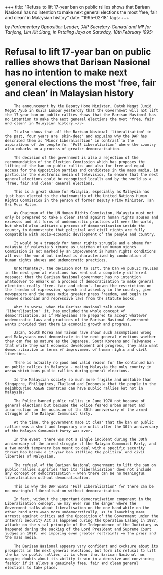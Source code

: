 +++ 
title: "Refusal to lift 17-year ban on public rallies shows that Barisan Nasional has no intention to make next general elections the most 'free, fair and clean’ in Malaysian history"
date: "1995-02-18"
tags:
+++

_by Parliamentary Opposition Leader, DAP Secretary-General and MP for Tanjong, Lim Kit Siang, in Petaling Jaya on Saturday, 18th February 1995:_

# Refusal to lift 17-year ban on public rallies shows that Barisan Nasional has no intention to make next general elections the most 'free, fair and clean’ in Malaysian history

		The announcement by the Deputy Home Minister, Datuk Megat Junid Megat Ayub in Kuala Lumpur yesterday that the Government will not lift the 17-year ban on public rallies shows that the Barisan Nasional has no intention to make the next general elections the most 'free, fair and clean' in Malaysian history.</u>

		It also shows that all the Barisan Nasional 'liberalisation' in the past, four years are 'skin-deep' and explains why the DAP has described them as 'Minor Liberalisation' in contrast to the aspirations of the people for 'Full Liberalisation' where the country also embarks on a process of greater democratisation.

		The decision of the government is also a rejection of the recommendation of the Election Commission which has proposes the lifting of the ban on public rallies and also for free and equal access for the Opposition parties and candidates in the mass media, in particular the electronic media of television, to ensure that the next general elections could be recognised locally and by the world as a 'free, fair and clean' general elections.

		This is a great shame for Malaysia, especially as Malaysia has just been elected to the chairmanship of the United Nations Human Rights Commission in the person of former Deputy Prime Minister, Tan Sri Musa Hitam.

		As Chairman of the UN Human Rights Commission, Malaysia must not only be prepared to take a clear stand against human rights abuses and excesses and all forms of undemocratic practices all over the world, but should also initiate a process of democratisation inside the country to demonstrate that political and civil rights are fully compatible with socio-economic development of the people and country.

		It would be a tragedy for human rights struggle and a shame for Malaysia if Malaysia's tenure as Chairman of UN Human Rights Commission is not marked by an improvement in human rights conditions all over the world but instead is characterised by condonation of human rights abuses and undemocratic practices.

		Unfortunately, the decision not to lift, the ban on public rallies in the next general elections has sent out a completely different message: that the Barisan Nasional government has no intention whatsoever to embark on a process of democratisation to make general elections really 'free, fair and clean', loosen the restrictions on the freedom of expression, speech and assembly in the country, give newspapers and the mass media greater press freedom, and begin to remove draconian and repressive laws from the statute books.

		What is worse, when the Barisan Nasional talk about 'liberalisation', it, has excluded the whole concept of democratisation, as if Malaysians are prepared to accept whatever undemocratic laws and practices of the Barisan Nasional Government wants provided that there is economic growth and progress.

		Japan, South Korea and Taiwan have shown such assumptions wrong and Malaysians must demonstrate in the next general elections whether they can foe as mature as the Japanese, South Koreans and Taiwanese - that while they want economic development and progress, they also want democratisation in terms of improvement of human rights and civil liberties.

		There is actually no good and valid reason for the continued ban on public rallies in Malaysia - making Malaysia the only country in ASEAN which bans public rallies during general elections.

		Is the Malaysian society so much more fragile and unstable than Singapore, Philippines, Thailand and Indonesia that the people in the neighbouring ASEAN countries can have public rallies but not in Malaysia?

		The Police banned public rallies in June 1978 not because of general elections but because the Police feared urban unrest and insurrection on the occasion of the 30th anniversary of the armed struggle of the Malayan Communist Party.

		At the time, the government made it clear that the ban on public rallies was a short and temporary one until after the 30th anniversary of the Malayan Communist Party was over.

		In the event, there was not a single incident during the 30th anniversary of the armed struggle of the Malayan Communist Party, and a two month temporary ban meant to deal with a specific security threat has become a 17-year ban stifling the political and civil liberties of Malaysian.

		The refusal of the Barisan Nasional government to lift the ban on public rallies signifies that its 'liberalisation' does not include any concept of democratisation - when there can be no meaningful liberalisation without democratisation.

		This is why the DAP wants 'Full Liberalisation' for there can be no meaningful liberalisation without democratisation.

		In fact, without the important democratisation component in the Liberalisation concept, we may even run the danger where the Government talks about liberalisation on the one hand while on the other hand acts even more undemocratically, as in launching mass arrests against critics and the Opposition of the Government under the Internal Security Act as happened during the Operation Lalang in 1987, attacks on the vital principle of the Independence of the Judiciary as happened during the sacking of the Lord President and Supreme Court judges in 1988, and imposing even greater restraints on the press and the mass media.

		The Barisan Nasional appears very confident and cocksure about its prospects in the next general elections, but form its refusal to lift the ban on public rallies, it is clear that Barisan Nasional has nagging doubts about its ability to win in a decisive and convincing fashion if it allows a genuinely free, fair and clean general elections to take place.
 
